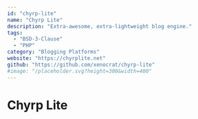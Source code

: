 ```yaml
---
id: "chyrp-lite"
name: "Chyrp Lite"
description: "Extra-awesome, extra-lightweight blog engine."
tags:
  - "BSD-3-Clause"
  - "PHP"
category: "Blogging Platforms"
website: "https://chyrplite.net"
github: "https://github.com/xenocrat/chyrp-lite"
#image: "/placeholder.svg?height=300&width=400"
---
```


# Chyrp Lite
